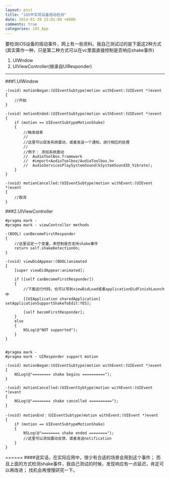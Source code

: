 ```yaml
---
layout: post
title: "iOS中实现设备摇动检测"
date: 2014-01-20 15:01:09 +0800
comments: true
categories: iOS_App
---
```

要检测iOS设备的摇动事件，网上有一些资料。我自己测试过的是下面这2种方式(其实算作一种，只是第二种方式可以在vc里面直接控制是否响应shake事件)<!--more-->

1. UIWndow
2. UIViewController(继承自UIResponder)

-------------

###1.UIWindow

```
-(void) motionBegan:(UIEventSubtype)motion withEvent:(UIEvent *)event
{
	//开始
}

-(void) motionEnded:(UIEventSubtype)motion withEvent:(UIEvent *)event
{
	if (motion == UIEventSubtypeMotionShake)
	{
		//触发结束
		//
		//这里可以促发系统震动，或者发送一个通知，进行相应的处理
		//
		//例子： 添加系统震动
		//  AudioToolBox.framework
		//  #import<AudioToolbox/AudioToolbox.h>
		//  AudioServicesPlaySystemSound(kSystemSoundID_Vibrate);
	}
}

-(void) motionCancelled:(UIEventSubtype)motion withEvent:(UIEvent *)event
{
	//取消
}
```

###2.UIViewController

```
#pragma mark - 
#pragma mark - viewController methods

-(BOOL) canBecomeFirstResponder
{
	//这里设定一个变量，来控制是否支持shake事件
	return self.shakeDetectionOn;
}

-(void) viewDidAppear:(BOOL)animated
{
	[super viewDidAppear:animated];
	
	if ([self canBecomeFirstResponder])
	{
		//下面这行代码，也可以写到viewDidLoad或者applicationDidFinishLaunch中
		[[UIApplication sharedApplication] setApplicationSupportShakeToEdit:YES];
		
		[self becomFirstResponder];
	}
	else
	{
		NSLog(@"NOT supported");
	}
}


#pragma mark -
#pragma mark - UIResponder support motion

-(void) motionBegan:(UIEventSubtype)motion withEvent:(UIEvent *)event
{
	NSLog(@"======== shake begins ==========");
}

-(void) motionCancelled:(UIEventSybtype)motion withEvent:(UIEvent *)event
{
	NSLog(@"======== shake cancelled ==========");
}

-(void) motionEnd：（UIEventSubtype)motion withEvent:(UIEvent *)event
{
	if (motion == UIEventSubtypeMotionShake)
	{
		NSLog(@"======== shake ended ========");
		//这里可以添加震动反馈，或者发送notification
	}
}
```

======
####说实话，在实际应用中，很少有合适的场景会用到这个事件；
而且上面的方式检测shake事件，我自己测试的时候，发现响应有一点延迟，肯定可以再改进；
找机会再慢慢研究一下。
